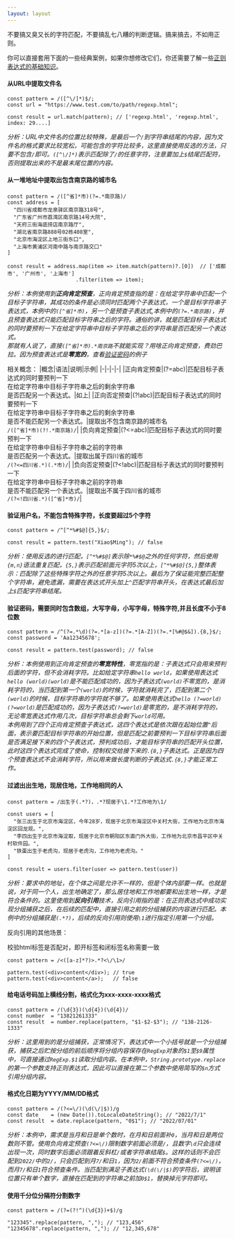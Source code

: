 ```yaml
---
layout: layout
---
```



不要搞又臭又长的字符匹配，不要搞乱七八糟的判断逻辑。搞来搞去，不如用正则。

你可以直接套用下面的一些经典案例，如果你想修改它们，你还需要了解一些[正则表达式的基础知识](https://developer.mozilla.org/zh-CN/docs/Web/JavaScript/Guide/Regular_Expressions)。

#### 从URL中提取文件名

```
const pattern = /([^\/]*)$/;
const url = "https://www.test.com/to/path/regexp.html";

const result = url.match(pattern); // ['regexp.html', 'regexp.html', index: 29....]
```

*分析：URL中文件名的位置比较特殊，是最后一个`/`到字符串结尾的内容，因为文件名的格式要求比较宽松，可能包含的字符比较多，这里直接使用反选的方法，只要不包含`/`即可。`([^\/]*)`表示匹配除了`/`的任意字符，注意要加上`$`结尾匹配符，否则提取出来的不是最末尾位置的内容。*


#### 从一堆地址中提取出包含南京路的城市名<a id="forward"></a>
```
const pattern = /([^省]*市)(?=.*南京路)/
const address = [
  "四川省成都市龙泉驿区南京路318号",
  "广东省广州市荔湾区南京路14号大院",
  "天府三街海底捞店南京路厅",
  "湖北省南京路888号02栋408室",
  "北京市海淀区上地三街东口",
  "上海市黄浦区河南中路与南京路交口"
]

const result = address.map(item => item.match(pattern)?.[0])  // ['成都市', '广州市', '上海市']
                      .filter(item => item);              
```
*分析：本例使用到**正向肯定预查**，正向肯定预查指的是：在给定字符串中匹配一个目标子字符串，其成功的条件是必须同时匹配两个子表达式，一个是目标字符串子表达式，本例中的`([^省]*市)`，另一个是预查子表达式,本例中的`(?=.*南京路)`，并且预查表达式只能匹配目标字符串之后的字符。通俗的讲，就是匹配目标子表达式的同时要预判一下在给定字符串中目标子字符串之后的字符串是否匹配另一个表达式。*<br />
*那就有人说了，直接`([^省]*市).*南京路`不就能实现？用啥正向肯定预查，费劲巴拉。因为预查表达式是**零宽的**，查看[验证密码](#password)的例子*

相关概念：
|概念|语法|说明|示例|
|-|-|-|-|
|正向肯定预查|(?=abc)|匹配目标子表达式的同时要预判一下<br />在给定字符串中目标子字符串之后的剩余字符串<br>是否匹配另一个表达式。|如上|
|正向否定预查|(?!abc)|匹配目标子表达式的同时要预判一下<br />在给定字符串中目标子字符串之后的剩余字符串<br>是否不能匹配另一个表达式。|提取出不包含南京路的城市名<br>`/([^省]*市)(?!.*南京路)/`|
|负向肯定预查|(?<=abc)|匹配目标子表达式的同时要预判一下<br />在给定字符串中目标子字符串之前的字符串<br>是否匹配另一个表达式。|提取出属于四川省的城市<br>`/(?<=四川省.*)(.*市)/`|
|负向否定预查|(?<!abc)|匹配目标子表达式的同时要预判一下<br />在给定字符串中目标子字符串之前的字符串<br>是否不能匹配另一个表达式。|提取出不属于四川省的城市<br>`/(?<!四川省.*)([^省]*市)/`|

#### 验证用户名，不能包含特殊字符，长度要超过5个字符
```
const pattern = /^[^*%#$@]{5,}$/;

const result = pattern.test("Xiao$Ming"); // false
```
*分析：使用反选的进行匹配，`[^*%#$@]`表示除`*%#$@`之外的任何字符，然后使用`{m,n}`语法重复匹配，`{5,}`表示匹配前面元字符5次以上，`[^*%#$@]{5,}`整体表示：匹配除了这些特殊字符之外的任意字符5次以上。最后为了保证能完整匹配整个字符串，避免遗漏，需要在表达式开头加上`^`匹配字符串开头，在表达式最后加上`$`匹配字符串结尾。*

#### 验证密码，需要同时包含数组，大写字母，小写字母，特殊字符,并且长度不小于8位数<a id="password"></a>

```
const pattern = /^(?=.*\d)(?=.*[a-z])(?=.*[A-Z])(?=.*[%#@$&]).{8,}$/;
const password = 'Aa12345678';

const result = pattern.test(password); // false
```
*分析：本例使用到正向肯定预查的**零宽特性**，零宽指的是：子表达式只会用来预判后面的字符，但不会消耗字符。比如给定字符串`hello world`，如果使用表达式`hello (world)(world)`是不能匹配成功的，因为子表达式`(world)`不零宽的，是消耗字符的，当匹配到第一个`(world)`的时候，字符就消耗完了，匹配到第二个`(world)`的时候，目标字符串的字符就不够了。如果使用表达式`hello (?=world)(?=world)`是匹配成功的，因为子表达式`(?=world)`是零宽的，是不消耗字符的，无论零宽表达式作用几次，目标字符串总会剩下`world`可用。*<br />
*本例用到了四个正向肯定预查子表达式，这四个表达式是依次跟在起始位置`^`后面，表示要匹配目标字符串的开始位置，但是匹配之前要预判一下目标字符串后面是否满足接下来的四个子表达式，预判成功后，才能目标字符串的匹配开头位置，此时这四个表达式完成了使命，控制权交给接下来的`.{8,}`子表达式。正是因为四个预查表达式不会消耗字符，所以用来做长度判断的子表达式`.{8,}`才能正常工作。*

#### 过滤出出生地，现居住地，工作地相同的人

```
const pattern = /出生于(.*?)，.*?现居于\1.*?工作地为\1/

const users = [
  "张三出生于北京市海淀区，今年28岁，现居于北京市海淀区中关村大街，工作地为北京市海淀区回龙观。",
  "李四出生于北京市海淀取，现居于北京市朝阳区东直门外大街，工作地为北京市昌平区中关村软件园。",
  "铁蛋出生于老虎沟，现居于老虎沟，工作地为老虎沟。"
]

const result = users.filter(user => pattern.test(user))
```
*分析：要求中的地址，在个体之间是允许不一样的，但是个体内部要一样。也就是说，对于同一个人，出生地确定了，那么居住地和工作地都要和出生地一样，才是符合条件的。这里使用到**反向引用**技术，反向引用指的是：在正则表达式中成功实现分组捕获之后，在后续的匹配中，直接引用之前的分组捕获的内容进行匹配。本例中的分组捕获是`(.*?)`，后续的反向引用则使用`\1`进行指定引用第一个分组。*<br />

反向引用的其他场景：

校验html标签是否配对，即开标签和闭标签名称需要一致
```
const pattern = /<([a-z]*?)>.*?<\/\1>/

pattern.test(<div>content</div>); // true
pattern.test(<div>content</a>);   // false

```

#### 给电话号码加上横线分割，格式化为xxx-xxxx-xxxx格式
```
const pattern = /(\d{3})(\d{4})(\d{4})/
const number  = "13821261333"
const result  = number.replace(pattern, "$1-$2-$3"); // "138-2126-1333"
```
*分析：这里用到的是分组捕获，正常情况下，表达式中一个小括号就是一个分组捕获，捕获之后贮按分组的前后顺序将分组内容保存在`RegExp`对象的`$1`至`$9`属性中，可直接通过`RegExp.$1`读取分组内容。在本例中，`String.prototype.replace`的第一个参数支持正则表达式，因此可以直接在第二个参数中使用简写的`$n`方式引用分组内容。*

#### 格式化日期为YYYY/MM/DD格式
```
const pattern = /(?<=\/)(\d(\/|$))/g
const date    = (new Date()).toLocaleDateString(); // "2022/7/1"
const result  = date.replace(pattern, "0$1"); // "2022/07/01"
```
*分析：本例中，需求是当月和日是单个数时，在月和日前面补`0`，当月和日是两位数则不管。使用负向肯定预查`(?<=\/)`限制数字前面必须是`/`，且数字`\d`只会连续出现一次，同时数字后面必须跟着反斜杠`/`或者字符串结尾`$`。这样的话则不会匹配到`2022/`中的`2/`，只会匹配到月`7/`和日`1`，因为`2/`前面不符合预查条件`(?<=\/)`，而月`7/`和日`1`符合预查条件。当匹配到满足子表达式`(\d(\/|$)`的字符后，说明该位置只有单个数字，直接在匹配到的字符串之前加`0$1`，替换掉元字符即可。*

#### 使用千分位分隔符分割数字
```
const pattern = /(?=(?!^)(\d{3})+$)/g

"123345".replace(pattern, ","); // "123,456"
"12345678".replace(pattern, ","); // "12,345,678"
```